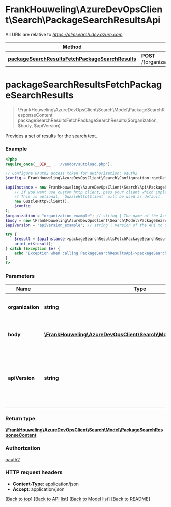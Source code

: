 # FrankHouweling\AzureDevOpsClient\Search\PackageSearchResultsApi

All URIs are relative to *https://almsearch.dev.azure.com*

Method | HTTP request | Description
------------- | ------------- | -------------
[**packageSearchResultsFetchPackageSearchResults**](PackageSearchResultsApi.md#packageSearchResultsFetchPackageSearchResults) | **POST** /{organization}/_apis/search/packagesearchresults | 


# **packageSearchResultsFetchPackageSearchResults**
> \FrankHouweling\AzureDevOpsClient\Search\Model\PackageSearchResponseContent packageSearchResultsFetchPackageSearchResults($organization, $body, $apiVersion)



Provides a set of results for the search text.

### Example
```php
<?php
require_once(__DIR__ . '/vendor/autoload.php');

// Configure OAuth2 access token for authorization: oauth2
$config = FrankHouweling\AzureDevOpsClient\Search\Configuration::getDefaultConfiguration()->setAccessToken('YOUR_ACCESS_TOKEN');

$apiInstance = new FrankHouweling\AzureDevOpsClient\Search\Api\PackageSearchResultsApi(
    // If you want use custom http client, pass your client which implements `GuzzleHttp\ClientInterface`.
    // This is optional, `GuzzleHttp\Client` will be used as default.
    new GuzzleHttp\Client(),
    $config
);
$organization = "organization_example"; // string | The name of the Azure DevOps organization.
$body = new \FrankHouweling\AzureDevOpsClient\Search\Model\PackageSearchRequest(); // \FrankHouweling\AzureDevOpsClient\Search\Model\PackageSearchRequest | The Package Search Request.
$apiVersion = "apiVersion_example"; // string | Version of the API to use.  This should be set to '6.0-preview.1' to use this version of the api.

try {
    $result = $apiInstance->packageSearchResultsFetchPackageSearchResults($organization, $body, $apiVersion);
    print_r($result);
} catch (Exception $e) {
    echo 'Exception when calling PackageSearchResultsApi->packageSearchResultsFetchPackageSearchResults: ', $e->getMessage(), PHP_EOL;
}
?>
```

### Parameters

Name | Type | Description  | Notes
------------- | ------------- | ------------- | -------------
 **organization** | **string**| The name of the Azure DevOps organization. |
 **body** | [**\FrankHouweling\AzureDevOpsClient\Search\Model\PackageSearchRequest**](../Model/PackageSearchRequest.md)| The Package Search Request. |
 **apiVersion** | **string**| Version of the API to use.  This should be set to &#39;6.0-preview.1&#39; to use this version of the api. |

### Return type

[**\FrankHouweling\AzureDevOpsClient\Search\Model\PackageSearchResponseContent**](../Model/PackageSearchResponseContent.md)

### Authorization

[oauth2](../../README.md#oauth2)

### HTTP request headers

 - **Content-Type**: application/json
 - **Accept**: application/json

[[Back to top]](#) [[Back to API list]](../../README.md#documentation-for-api-endpoints) [[Back to Model list]](../../README.md#documentation-for-models) [[Back to README]](../../README.md)


